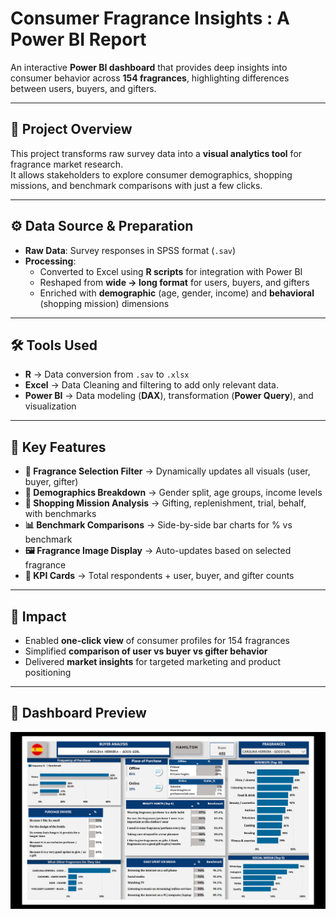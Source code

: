 # Consumer Fragrance Insights : A Power BI Report

An interactive **Power BI dashboard** that provides deep insights into consumer behavior across **154 fragrances**, highlighting differences between users, buyers, and gifters.  

---

## 📂 Project Overview  

This project transforms raw survey data into a **visual analytics tool** for fragrance market research.  
It allows stakeholders to explore consumer demographics, shopping missions, and benchmark comparisons with just a few clicks.  

---

## ⚙️ Data Source & Preparation  

- **Raw Data**: Survey responses in SPSS format (`.sav`)  
- **Processing**:  
  - Converted to Excel using **R scripts** for integration with Power BI  
  - Reshaped from **wide → long format** for users, buyers, and gifters  
  - Enriched with **demographic** (age, gender, income) and **behavioral** (shopping mission) dimensions  

---

## 🛠 Tools Used  

- **R** → Data conversion from `.sav` to `.xlsx`
- **Excel** → Data Cleaning and filtering to add only relevant data. 
- **Power BI** → Data modeling (**DAX**), transformation (**Power Query**), and visualization  

---

## 🔑 Key Features  

- **🔎 Fragrance Selection Filter** → Dynamically updates all visuals (user, buyer, gifter)  
- **👥 Demographics Breakdown** → Gender split, age groups, income levels  
- **🛒 Shopping Mission Analysis** → Gifting, replenishment, trial, behalf, with benchmarks  
- **📊 Benchmark Comparisons** → Side-by-side bar charts for % vs benchmark  
- **🖼 Fragrance Image Display** → Auto-updates based on selected fragrance  
- **📌 KPI Cards** → Total respondents + user, buyer, and gifter counts  

---

## 🚀 Impact  

- Enabled **one-click view** of consumer profiles for 154 fragrances  
- Simplified **comparison of user vs buyer vs gifter behavior**  
- Delivered **market insights** for targeted marketing and product positioning  

---

## 📸 Dashboard Preview  

![Dashboard Preview](images/dashboard.png)


